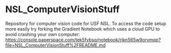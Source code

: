 # NSL_ComputerVisionStuff
Repository for computer vision code for USF NSL.
To access the code setup more easily try forking the Gradient Notebook which uses a cloud GPU to avoid crashing your own computer: 
https://console.paperspace.com/tek5fvbsq/notebook/rikn565w9orvmqp?file=NSL_ComputerVisionStuff%2FREADME.md
